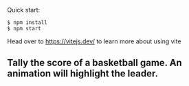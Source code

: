 Quick start:

```
$ npm install
$ npm start
````

Head over to https://vitejs.dev/ to learn more about using vite

## Tally the score of a basketball game. An animation will highlight the leader. 
